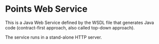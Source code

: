 # Points Web Service

This is a Java Web Service defined by the WSDL file that generates Java code
(contract-first approach, also called top-down approach).

The service runs in a stand-alone HTTP server.